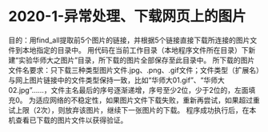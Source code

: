 # 2020-1-异常处理、下载网页上的图片
目的：用find_all提取前5个图片的链接，并根据5个链接直接下载所连接的图片文件到本地指定的目录中。
用代码在当前工作目录（本地程序文件所在目录）下新建“实验华师大之图片”目录，所下载的图片全部保存至此目录中。
所下载的图片文件名要求：只下载三种类型图片文件.jpg、.png、.gif文件；文件类型（扩展名）与网上图片链接中的文件类型保持一致，比如“华师大01.gif”、“华师大02.jpg”……，文件主名最后的序号逐渐递增，序号至少2位，少于2位的，左面填充0。
为适应网络的不稳定性，如果图片文件下载失败，重新再尝试，如果超过重试上限（2次），则放弃该图片，继续下一张图片的下载。
程序成功执行后，在本机查看已下载的图片文件以获得验证。

